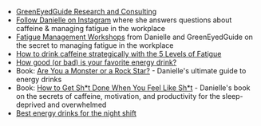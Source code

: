 - [GreenEyedGuide Research and Consulting](https://greeneyedguide.com)
- [Follow Danielle on Instagram](https://www.instagram.com/greeneyedguide/) where she answers questions about caffeine & managing fatigue in the workplace
- [Fatigue Management Workshops](https://greeneyedguide.com/fatigue-management-workshop/) from Danielle and GreenEyedGuide on the secret to managing fatigue in the workplace
- [How to drink caffeine strategically with the 5 Levels of Fatigue](https://greeneyedguide.com/2019/09/10/how-to-find-the-best-energy-drink-using-the-5-levels-of-fatigue/)
- [How good (or bad) is your favorite energy drink?](https://ebook.greeneyedguide.com/energydrinkreportcard)
- Book: [Are You a Monster or a Rock Star?](https://www.amazon.com/dp/162646457X/) - Danielle's ultimate guide to energy drinks
- Book: [How to Get Sh\*t Done When You Feel Like Sh\*t](https://www.amazon.com/dp/B085X6VNCV) - Danielle's book on the secrets of caffeine, motivation, and productivity for the sleep-deprived and overwhelmed
- [Best energy drinks for the night shift](https://greeneyedguide.com/2020/05/11/best-energy-drinks-for-night-shift/)